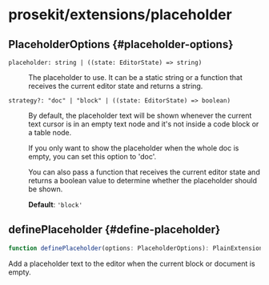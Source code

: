 # prosekit/extensions/placeholder

## PlaceholderOptions {#placeholder-options}

<dl>

<dt>

`placeholder: string | ((state: EditorState) => string)`

</dt>

<dd>

The placeholder to use. It can be a static string or a function that
receives the current editor state and returns a string.

</dd>

<dt>

`strategy?: "doc" | "block" | ((state: EditorState) => boolean)`

</dt>

<dd>

By default, the placeholder text will be shown whenever the current text
cursor is in an empty text node and it's not inside a code block or a
table node.

If you only want to show the placeholder when the whole doc is empty, you
can set this option to 'doc'.

You can also pass a function that receives the current editor state and
returns a boolean value to determine whether the placeholder should be
shown.

**Default**: `'block'`

</dd>

</dl>

## definePlaceholder {#define-placeholder}

```ts
function definePlaceholder(options: PlaceholderOptions): PlainExtension
```

Add a placeholder text to the editor when the current block or document is
empty.
